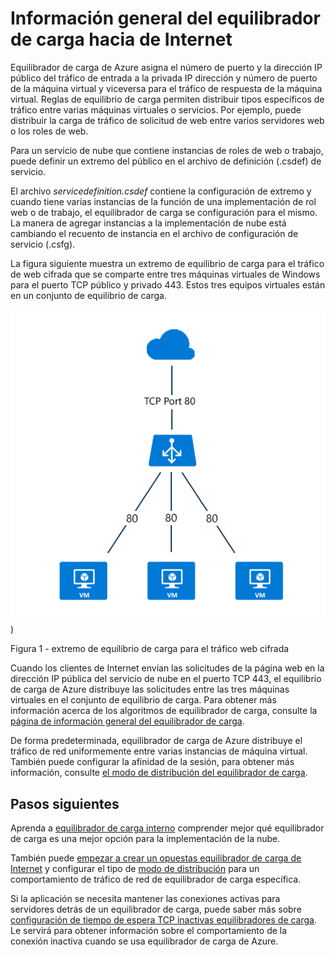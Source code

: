 
<properties
   pageTitle="Internet opuestas información general del equilibrador de carga | Microsoft Azure "
   description="Descripción general de Internet opuestas equilibrador de carga y sus características. Funcionamiento de un equilibrador de carga para Azure con máquinas virtuales y servicios en la nube."
   services="load-balancer"
   documentationCenter="na"
   authors="sdwheeler"
   manager="carmonm"
   editor="tysonn" />
<tags
   ms.service="load-balancer"
   ms.devlang="na"
   ms.topic="article"
   ms.tgt_pltfrm="na"
   ms.workload="infrastructure-services"
   ms.date="10/24/2016"
   ms.author="sewhee" />


# <a name="internet-facing-load-balancer-overview"></a>Información general del equilibrador de carga hacia de Internet

Equilibrador de carga de Azure asigna el número de puerto y la dirección IP público del tráfico de entrada a la privada IP dirección y número de puerto de la máquina virtual y viceversa para el tráfico de respuesta de la máquina virtual. Reglas de equilibrio de carga permiten distribuir tipos específicos de tráfico entre varias máquinas virtuales o servicios. Por ejemplo, puede distribuir la carga de tráfico de solicitud de web entre varios servidores web o los roles de web.

Para un servicio de nube que contiene instancias de roles de web o trabajo, puede definir un extremo del público en el archivo de definición (.csdef) de servicio.

El archivo _servicedefinition.csdef_ contiene la configuración de extremo y cuando tiene varias instancias de la función de una implementación de rol web o de trabajo, el equilibrador de carga se configuración para el mismo. La manera de agregar instancias a la implementación de nube está cambiando el recuento de instancia en el archivo de configuración de servicio (.csfg).

La figura siguiente muestra un extremo de equilibrio de carga para el tráfico de web cifrada que se comparte entre tres máquinas virtuales de Windows para el puerto TCP público y privado 443. Estos tres equipos virtuales están en un conjunto de equilibrio de carga.

![ejemplo de equilibrador de carga público](./media/load-balancer-internet-overview/IC727496.png))

Figura 1 - extremo de equilibrio de carga para el tráfico web cifrada

Cuando los clientes de Internet envían las solicitudes de la página web en la dirección IP pública del servicio de nube en el puerto TCP 443, el equilibrio de carga de Azure distribuye las solicitudes entre las tres máquinas virtuales en el conjunto de equilibrio de carga. Para obtener más información acerca de los algoritmos de equilibrador de carga, consulte la [página de información general del equilibrador de carga](load-balancer-overview.md#load-balancer-features).

De forma predeterminada, equilibrador de carga de Azure distribuye el tráfico de red uniformemente entre varias instancias de máquina virtual. También puede configurar la afinidad de la sesión, para obtener más información, consulte [el modo de distribución del equilibrador de carga](load-balancer-distribution-mode.md).

## <a name="next-steps"></a>Pasos siguientes

Aprenda a [equilibrador de carga interno](load-balancer-internal-overview.md) comprender mejor qué equilibrador de carga es una mejor opción para la implementación de la nube.

También puede [empezar a crear un opuestas equilibrador de carga de Internet](load-balancer-get-started-internet-arm-ps.md) y configurar el tipo de [modo de distribución](load-balancer-distribution-mode.md) para un comportamiento de tráfico de red de equilibrador de carga específica.

Si la aplicación se necesita mantener las conexiones activas para servidores detrás de un equilibrador de carga, puede saber más sobre [configuración de tiempo de espera TCP inactivas equilibradores de carga](load-balancer-tcp-idle-timeout.md). Le servirá para obtener información sobre el comportamiento de la conexión inactiva cuando se usa equilibrador de carga de Azure.
